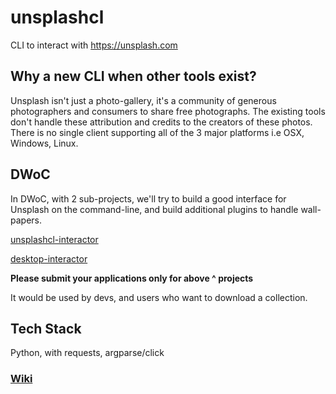 # unsplashcl
CLI to interact with https://unsplash.com

## Why a new CLI when other tools exist?

Unsplash isn't just a photo-gallery, it's a community of generous photographers and consumers to share free photographs. The existing tools don't handle these attribution and credits to the creators of these photos. There is no single client supporting all of the 3 major platforms i.e OSX, Windows, Linux.

## DWoC

In DWoC, with 2 sub-projects, we'll try to build a good interface for Unsplash on the command-line, and build additional plugins to handle wall-papers.

[unsplashcl-interactor](https://github.com/plant99/unsplashcl/wiki/unsplash-interactor)

[desktop-interactor](https://github.com/plant99/unsplashcl/wiki/desktop-interactor)

**Please submit your applications only for above ^ projects**

It would be used by devs, and users who want to download a collection.

## Tech Stack

Python, with requests, argparse/click

### [Wiki](https://github.com/plant99/unsplashcl/wiki)
